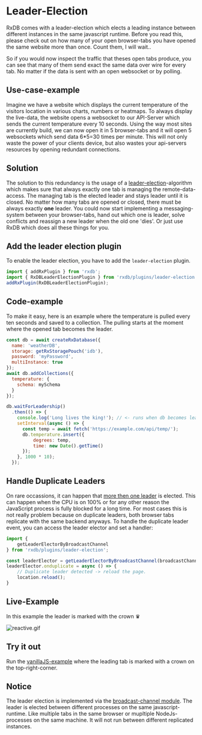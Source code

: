 # Leader-Election

RxDB comes with a leader-election which elects a leading instance between different instances in the same javascript runtime.
Before you read this, please check out on how many of your open browser-tabs you have opened the same website more than once. Count them, I will wait..

So if you would now inspect the traffic that theses open tabs produce, you can see that many of them send exact the same data over wire for every tab. No matter if the data is sent with an open websocket or by polling.

## Use-case-example

Imagine we have a website which displays the current temperature of the visitors location in various charts, numbers or heatmaps. To always display the live-data, the website opens a websocket to our API-Server which sends the current temperature every 10 seconds. Using the way most sites are currently build, we can now open it in 5 browser-tabs and it will open 5 websockets which send data 6*5=30 times per minute. This will not only waste the power of your clients device, but also wastes your api-servers resources by opening redundant connections.

## Solution

The solution to this redundancy is the usage of a [leader-election](https://en.wikipedia.org/wiki/Leader_election)-algorithm which makes sure that always exactly one tab is managing the remote-data-access. The managing tab is the elected leader and stays leader until it is closed. No matter how many tabs are opened or closed, there must be always exactly **one** leader.
You could now start implementing a messaging-system between your browser-tabs, hand out which one is leader, solve conflicts and reassign a new leader when the old one 'dies'.
Or just use RxDB which does all these things for you.


## Add the leader election plugin

To enable the leader election, you have to add the `leader-election` plugin.

```javascript
import { addRxPlugin } from 'rxdb';
import { RxDBLeaderElectionPlugin } from 'rxdb/plugins/leader-election';
addRxPlugin(RxDBLeaderElectionPlugin);
```
## Code-example

To make it easy, here is an example where the temperature is pulled every ten seconds and saved to a collection. The pulling starts at the moment where the opened tab becomes the leader.

```javascript
const db = await createRxDatabase({
  name: 'weatherDB',
  storage: getRxStoragePouch('idb'),
  password: 'myPassword',
  multiInstance: true
});
await db.addCollections({
  temperature: {
    schema: mySchema
  }
});

db.waitForLeadership()
  .then(() => {
    console.log('Long lives the king!'); // <- runs when db becomes leader
    setInterval(async () => {
      const temp = await fetch('https://example.com/api/temp/');
      db.temperature.insert({
          degrees: temp,
          time: new Date().getTime()
      });
    }, 1000 * 10);
  });
```


## Handle Duplicate Leaders

On rare occassions, it can happen that [more then one leader](https://github.com/pubkey/broadcast-channel/blob/master/.github/README.md#handle-duplicate-leaders) is elected. This can happen when the CPU is on 100% or for any other reason the JavaScript process is fully blocked for a long time.
For most cases this is not really problem because on duplicate leaders, both browser tabs replicate with the same backend anyways.
To handle the duplicate leader event, you can access the leader elector and set a handler:

```ts
import {
    getLeaderElectorByBroadcastChannel
} from 'rxdb/plugins/leader-election';

const leaderElector = getLeaderElectorByBroadcastChannel(broadcastChannel);
leaderElector.onduplicate = async () => {
    // Duplicate leader detected -> reload the page.
    location.reload();
}
```

## Live-Example

In this example the leader is marked with the crown ♛

![reactive.gif](./files/leader-election.gif)

## Try it out

Run the [vanillaJS-example](https://github.com/pubkey/rxdb/tree/master/examples/vanilla) where the leading tab is marked with a crown on the top-right-corner.

## Notice

The leader election is implemented via the  [broadcast-channel module](https://github.com/pubkey/broadcast-channel#using-the-leaderelection).
The leader is elected between different processes on the same javascript-runtime. Like multiple tabs in the same browser or mupltiple NodeJs-processes on the same machine. It will not run between different replicated instances.
